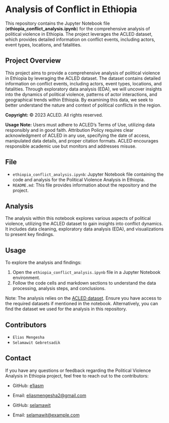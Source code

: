 # Analysis of Conflict in Ethiopia

This repository contains the Jupyter Notebook file (**ethiopia_conflict_analysis.ipynb**) for the comprehensive analysis of political violence in Ethiopia. The project leverages the ACLED dataset, which provides detailed information on conflict events, including actors, event types, locations, and fatalities.

## Project Overview

This project aims to provide a comprehensive analysis of political violence in Ethiopia by leveraging the ACLED dataset. The dataset contains detailed information on conflict events, including actors, event types, locations, and fatalities. Through exploratory data analysis (EDA), we will uncover insights into the dynamics of political violence, patterns of actor interactions, and geographical trends within Ethiopia. By examining this data, we seek to better understand the nature and context of political conflicts in the region.

**Copyright:** © 2023 ACLED. All rights reserved.

**Usage Note:** Users must adhere to ACLED’s Terms of Use, utilizing data responsibly and in good faith. Attribution Policy requires clear acknowledgment of ACLED in any use, specifying the date of access, manipulated data details, and proper citation formats. ACLED encourages responsible academic use but monitors and addresses misuse.

## File

- `ethiopia_conflict_analysis.ipynb`: Jupyter Notebook file containing the code and analysis for the Political Violence Analysis in Ethiopia.
- `README.md`: This file provides information about the repository and the project.

## Analysis

The analysis within this notebook explores various aspects of political violence, utilizing the ACLED dataset to gain insights into conflict dynamics. It includes data cleaning, exploratory data analysis (EDA), and visualizations to present key findings.

## Usage

To explore the analysis and findings:

1. Open the `ethiopia_conflict_analysis.ipynb` file in a Jupyter Notebook environment.
2. Follow the code cells and markdown sections to understand the data processing, analysis steps, and conclusions.

Note: The analysis relies on the [ACLED dataset](https://acleddata.com/). Ensure you have access to the required datasets if mentioned in the notebook. Alternatively, you can find the dataset we used for the analysis in this repository.

## Contributors

- `Elias Mengesha`
- `Selamawit Gebretsadik`

## Contact

If you have any questions or feedback regarding the Political Violence Analysis in Ethiopia project, feel free to reach out to the contributors:

- GitHub: [e1iasm](https://github.com/e1iasm)
- Email: [eliasmengesha2@gmail.com](mailto:eliasmengesha2@gmial.com)

- GitHub: [selamawit](https://github.com/SelamB25)
- Email: [selamawit@example.com](selamawitb0@gmail.com)
